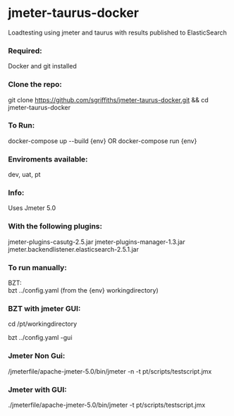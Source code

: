 # jmeter-taurus-docker
Loadtesting using jmeter and taurus with results published to ElasticSearch

### Required:
Docker and git installed

### Clone the repo:
git clone https://github.com/sgriffiths/jmeter-taurus-docker.git && cd jmeter-taurus-docker

### To Run:
docker-compose up --build {env}
OR
docker-compose run {env}

### Enviroments available:
dev, uat, pt

### Info:
Uses Jmeter 5.0

### With the following plugins:
jmeter-plugins-casutg-2.5.jar
jmeter-plugins-manager-1.3.jar
jmeter.backendlistener.elasticsearch-2.5.1.jar

### To run manually:
BZT:\
bzt ../config.yaml (from the {env} workingdirectory)

### BZT with jmeter GUI: 
cd /pt/workingdirectory

bzt ../config.yaml -gui

### Jmeter Non Gui: 
/jmeterfile/apache-jmeter-5.0/bin/jmeter -n -t pt/scripts/testscript.jmx

### Jmeter with GUI: 
./jmeterfile/apache-jmeter-5.0/bin/jmeter -t pt/scripts/testscript.jmx
